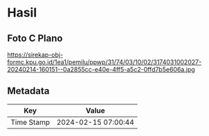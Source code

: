 # Hasil

## Foto C Plano

https://sirekap-obj-formc.kpu.go.id/1ea1/pemilu/ppwp/31/74/03/10/02/3174031002027-20240214-160151--0a2855cc-e40e-4ff5-a5c2-0ffd7b5e606a.jpg


## Metadata

| Key        | Value               |
| ---------- | ------------------- |
| Time Stamp | 2024-02-15 07:00:44 |



